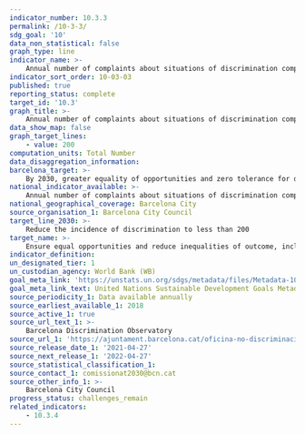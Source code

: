 ```yaml
---
indicator_number: 10.3.3
permalink: /10-3-3/
sdg_goal: '10'
data_non_statistical: false
graph_type: line
indicator_name: >-
    Annual number of complaints about situations of discrimination compiled by the Board of Organisations Assisting Victims of Discrimination
indicator_sort_order: 10-03-03
published: true
reporting_status: complete
target_id: '10.3'
graph_title: >-
    Annual number of complaints about situations of discrimination compiled by the Board of Organisations Assisting Victims of Discrimination
data_show_map: false
graph_target_lines:
    - value: 200
computation_units: Total Number 
data_disaggregation_information: 
barcelona_target: >-
    By 2030, greater equality of opportunities and zero tolerance for discrimination
national_indicator_available: >-
    Annual number of complaints about situations of discrimination compiled by the Board of Organisations Assisting Victims of Discrimination
national_geographical_coverage: Barcelona City
source_organisation_1: Barcelona City Council
target_line_2030: >-
    Reduce the incidence of discrimination to less than 200
target_name: >-
    Ensure equal opportunities and reduce inequalities of outcome, including by eliminating discriminatory laws, policies and practices and promoting appropriate legislation, policies and action in this regard
indicator_definition:
un_designated_tier: 1
un_custodian_agency: World Bank (WB)
goal_meta_link: 'https://unstats.un.org/sdgs/metadata/files/Metadata-10-03-01.pdf'
goal_meta_link_text: United Nations Sustainable Development Goals Metadata (pdf 894kB)
source_periodicity_1: Data available annually
source_earliest_available_1: 2018
source_active_1: true
source_url_text_1: >-
    Barcelona Discrimination Observatory
source_url_1: 'https://ajuntament.barcelona.cat/oficina-no-discriminacio/ca/observatori-discriminacions'
source_release_date_1: '2021-04-27'
source_next_release_1: '2022-04-27'
source_statistical_classification_1: 
source_contact_1: comissionat2030@bcn.cat
source_other_info_1: >-
    Barcelona City Council
progress_status: challenges_remain
related_indicators: 
    - 10.3.4
---
```

